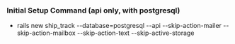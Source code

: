 ### Initial Setup Command (api only, with postgresql)

- rails new ship_track --database=postgresql --api --skip-action-mailer --skip-action-mailbox --skip-action-text --skip-active-storage
